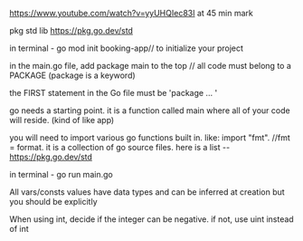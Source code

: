 https://www.youtube.com/watch?v=yyUHQIec83I
at 45 min mark

pkg std lib
https://pkg.go.dev/std

in terminal - go mod init booking-app// to initialize your project

in the main.go file, add package main to the top // all code must belong to a PACKAGE (package is a keyword)

the FIRST statement in the Go file must be 'package ... '

go needs a starting point. it is a function called main where all of your code will reside. (kind of like app)

you will need to import various go functions built in. like:
import "fmt". //fmt = format. it is a collection of go source files. here is a list -- https://pkg.go.dev/std

in terminal - go run main.go

All vars/consts values have data types and can be inferred at creation but you should be explicitly

When using int, decide if the integer can be negative. if not, use uint instead of int
